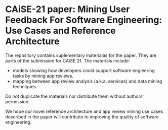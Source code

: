 # CAiSE-21 paper: Mining User Feedback For Software Engineering: Use Cases and Reference Architecture

The repository contains suplementary materialas for the paper. They are parts of the submission for CAiSE'21. The materials include:

- models showing how developers could support software engieering tasks by mining app reviews.
- mapping between app review analysis (a.k.a. services) and data mining techniques.

Do not duplicate the materials nor distribute them without authors' permission. 

We hope our novel reference architecture and app review mining use cases described in the paper will contribute to improving the quality of software engineering.





